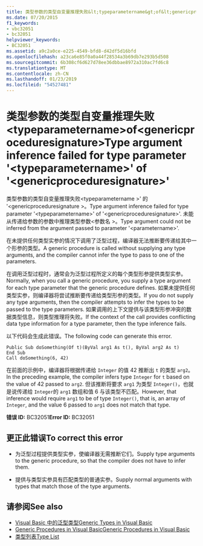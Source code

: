 ```yaml
---
title: 类型参数的类型自变量推理失败&lt;typeparametername&gt;of&lt;genericproceduresignature&gt;
ms.date: 07/20/2015
f1_keywords:
- vbc32051
- bc32051
helpviewer_keywords:
- BC32051
ms.assetid: a9c2a0ce-e225-4549-bfd8-d42df5d16bfd
ms.openlocfilehash: a23ca6e85f0a0a44f28534a3b69db7e293b5d508
ms.sourcegitcommit: 6b308cf6d627d78ee36dbbae8972a310ac7fd6c8
ms.translationtype: MT
ms.contentlocale: zh-CN
ms.lasthandoff: 01/23/2019
ms.locfileid: "54527481"
---
```

# <a name="type-argument-inference-failed-for-type-parameter-lttypeparameternamegt-of-ltgenericproceduresignaturegt"></a><span data-ttu-id="3eeaf-102">类型参数的类型自变量推理失败&lt;typeparametername&gt;of&lt;genericproceduresignature&gt;</span><span class="sxs-lookup"><span data-stu-id="3eeaf-102">Type argument inference failed for type parameter '&lt;typeparametername&gt;' of '&lt;genericproceduresignature&gt;'</span></span>
<span data-ttu-id="3eeaf-103">类型参数的类型自变量推理失败\<typeparametername >' 的 '\<genericproceduresignature >。</span><span class="sxs-lookup"><span data-stu-id="3eeaf-103">Type argument inference failed for type parameter '\<typeparametername>' of '\<genericproceduresignature>'.</span></span> <span data-ttu-id="3eeaf-104">未能从传递给参数的参数中推理类型参数\<参数名 >。</span><span class="sxs-lookup"><span data-stu-id="3eeaf-104">Type argument could not be inferred from the argument passed to parameter '\<parametername>'.</span></span>  
  
 <span data-ttu-id="3eeaf-105">在未提供任何类型实参的情况下调用了泛型过程，编译器无法推断要传递给其中一个形参的类型。</span><span class="sxs-lookup"><span data-stu-id="3eeaf-105">A generic procedure is called without supplying any type arguments, and the compiler cannot infer the type to pass to one of the parameters.</span></span>  
  
 <span data-ttu-id="3eeaf-106">在调用泛型过程时，通常会为泛型过程所定义的每个类型形参提供类型实参。</span><span class="sxs-lookup"><span data-stu-id="3eeaf-106">Normally, when you call a generic procedure, you supply a type argument for each type parameter that the generic procedure defines.</span></span> <span data-ttu-id="3eeaf-107">如果未提供任何类型实参，则编译器将尝试推断要传递给类型形参的类型。</span><span class="sxs-lookup"><span data-stu-id="3eeaf-107">If you do not supply any type arguments, then the compiler attempts to infer the types to be passed to the type parameters.</span></span> <span data-ttu-id="3eeaf-108">如果调用的上下文提供与该类型形参冲突的数据类型信息，则类型推理将失败。</span><span class="sxs-lookup"><span data-stu-id="3eeaf-108">If the context of the call provides conflicting data type information for a type parameter, then the type inference fails.</span></span>  
  
 <span data-ttu-id="3eeaf-109">以下代码会生成此错误。</span><span class="sxs-lookup"><span data-stu-id="3eeaf-109">The following code can generate this error.</span></span>  
  
```  
Public Sub doSomething(Of t)(ByVal arg1 As t(), ByVal arg2 As t)  
End Sub  
Call doSomething(6, 42)  
```  
  
 <span data-ttu-id="3eeaf-110">在前面的示例中，编译器将根据传递给 `Integer` 的值 42 推断出 `t` 的类型 `arg2`。</span><span class="sxs-lookup"><span data-stu-id="3eeaf-110">In the preceding example, the compiler infers type `Integer` for `t` based on the value of 42 passed to `arg2`.</span></span> <span data-ttu-id="3eeaf-111">但该推断将要求 `arg1` 为类型 `Integer()`，也就是说传递给 `Integer`的 `arg1` 数组和值 6 与该类型不匹配。</span><span class="sxs-lookup"><span data-stu-id="3eeaf-111">However, that inference would require `arg1` to be of type `Integer()`, that is, an array of `Integer`, and the value 6 passed to `arg1` does not match that type.</span></span>  
  
 <span data-ttu-id="3eeaf-112">**错误 ID:** BC32051</span><span class="sxs-lookup"><span data-stu-id="3eeaf-112">**Error ID:** BC32051</span></span>  
  
## <a name="to-correct-this-error"></a><span data-ttu-id="3eeaf-113">更正此错误</span><span class="sxs-lookup"><span data-stu-id="3eeaf-113">To correct this error</span></span>  
  
-   <span data-ttu-id="3eeaf-114">为泛型过程提供类型实参，使编译器无需推断它们。</span><span class="sxs-lookup"><span data-stu-id="3eeaf-114">Supply type arguments to the generic procedure, so that the compiler does not have to infer them.</span></span>  
  
-   <span data-ttu-id="3eeaf-115">提供与类型实参具有匹配类型的普通实参。</span><span class="sxs-lookup"><span data-stu-id="3eeaf-115">Supply normal arguments with types that match those of the type arguments.</span></span>  
  
## <a name="see-also"></a><span data-ttu-id="3eeaf-116">请参阅</span><span class="sxs-lookup"><span data-stu-id="3eeaf-116">See also</span></span>
- [<span data-ttu-id="3eeaf-117">Visual Basic 中的泛型类型</span><span class="sxs-lookup"><span data-stu-id="3eeaf-117">Generic Types in Visual Basic</span></span>](../../visual-basic/programming-guide/language-features/data-types/generic-types.md)
- [<span data-ttu-id="3eeaf-118">Generic Procedures in Visual Basic</span><span class="sxs-lookup"><span data-stu-id="3eeaf-118">Generic Procedures in Visual Basic</span></span>](../../visual-basic/programming-guide/language-features/data-types/generic-procedures.md)
- [<span data-ttu-id="3eeaf-119">类型列表</span><span class="sxs-lookup"><span data-stu-id="3eeaf-119">Type List</span></span>](../../visual-basic/language-reference/statements/type-list.md)
